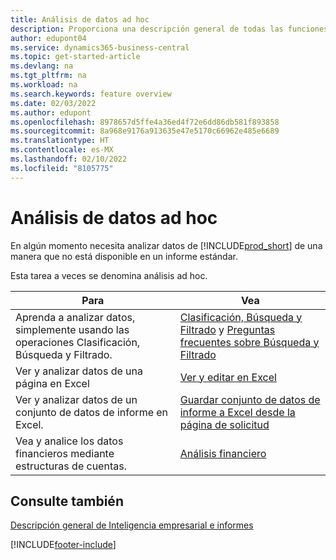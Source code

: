 ```yaml
---
title: Análisis de datos ad hoc
description: Proporciona una descripción general de todas las funciones que admiten tareas de análisis de datos ad hoc en el producto Business Central.
author: edupont04
ms.service: dynamics365-business-central
ms.topic: get-started-article
ms.devlang: na
ms.tgt_pltfrm: na
ms.workload: na
ms.search.keywords: feature overview
ms.date: 02/03/2022
ms.author: edupont
ms.openlocfilehash: 8978657d5ffe4a36ed4f72e6dd86db581f893858
ms.sourcegitcommit: 8a968e9176a913635e47e5170c66962e485e6689
ms.translationtype: HT
ms.contentlocale: es-MX
ms.lasthandoff: 02/10/2022
ms.locfileid: "8105775"
---
```

# <a name="ad-hoc-data-analysis"></a>Análisis de datos ad hoc

En algún momento necesita analizar datos de [!INCLUDE[prod_short](includes/prod_short.md)] de una manera que no está disponible en un informe estándar.

Esta tarea a veces se denomina análisis ad hoc. 

| Para | Vea |
| --- | --- |
| Aprenda a analizar datos, simplemente usando las operaciones Clasificación, Búsqueda y Filtrado. | [Clasificación, Búsqueda y Filtrado](ui-enter-criteria-filters.md) y [Preguntas frecuentes sobre Búsqueda y Filtrado](ui-search-filter-faq.yml) |
| Ver y analizar datos de una página en Excel | [Ver y editar en Excel](across-work-with-excel.md) |
| Ver y analizar datos de un conjunto de datos de informe en Excel. | [Guardar conjunto de datos de informe a Excel desde la página de solicitud](/dynamics365-release-plan/2021wave1/smb/dynamics365-business-central/save-report-dataset-excel-request-page) |
| Vea y analice los datos financieros mediante estructuras de cuentas. | [Análisis financiero](bi.md) |

## <a name="see-also"></a>Consulte también

[Descripción general de Inteligencia empresarial e informes](ui-work-report.md)


[!INCLUDE[footer-include](includes/footer-banner.md)]